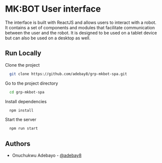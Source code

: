 
# MK:BOT User interface 

The interface is built with ReactJS and allows users to interact with a robot. It contains a set of components and modules that facilitate communication between the user and the robot. It is designed to be used on a tablet device but can also be used on a desktop as well. 




## Run Locally

Clone the project

```bash
  git clone https://github.com/adebay8/grp-mkbot-spa.git
```

Go to the project directory

```bash
  cd grp-mkbot-spa
```

Install dependencies

```bash
  npm install
```

Start the server

```bash
  npm run start
```


## Authors

- Onuchukwu Adebayo - [@adebay8](https://www.github.com/adebay8)
